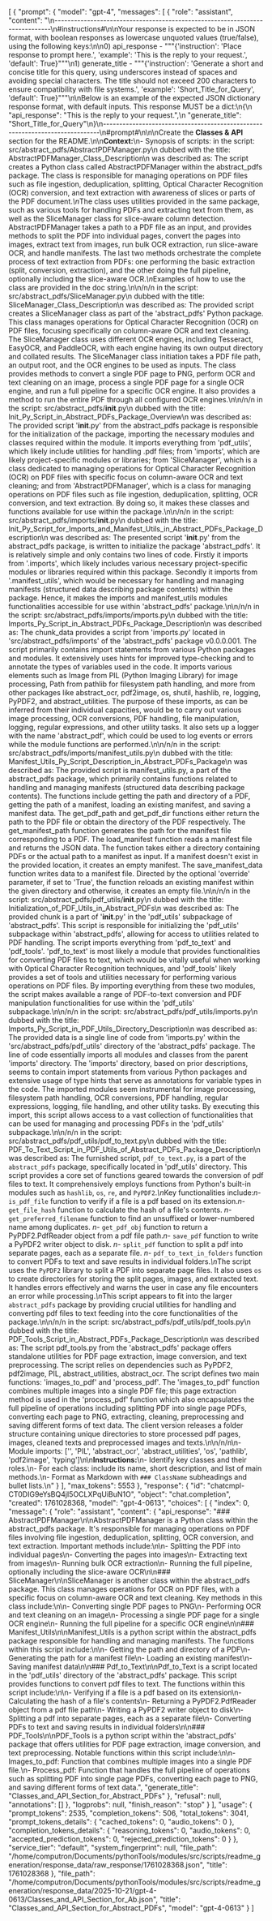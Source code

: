 [
    {
        "prompt": {
            "model": "gpt-4",
            "messages": [
                {
                    "role": "assistant",
                    "content": "\n-----------------------------------------------------------------------------\n#instructions#\n\nYour response is expected to be in JSON format, with boolean responses as lowercase unquoted values (true/false), using the following keys:\n\n0) api_response - \"\"\"{'instruction': 'Place response to prompt here.', 'example': 'This is the reply to your request.', 'default': True}\"\"\"\n1) generate_title - \"\"\"{'instruction': 'Generate a short and concise title for this query, using underscores instead of spaces and avoiding special characters. The title should not exceed 200 characters to ensure compatibility with file systems.', 'example': 'Short_Title_for_Query', 'default': True}\"\"\"\n\nBelow is an example of the expected JSON dictionary response format, with default inputs. This response MUST be a dict:\n{\n  \"api_response\": \"This is the reply to your request.\",\n  \"generate_title\": \"Short_Title_for_Query\"\n}\n-----------------------------------------------------------------------------\n#prompt#\n\n\nCreate the **Classes & API** section for the README.\n\n**Context:**\n- Synopsis of scripts:  in the script: src/abstract_pdfs/AbstractPDFManager.py\n dubbed with the title: AbstractPDFManager_Class_Description\n was described as: The script creates a Python class called AbstractPDFManager within the abstract_pdfs package. The class is responsible for managing operations on PDF files such as file ingestion, deduplication, splitting, Optical Character Recognition (OCR) conversion, and text extraction with awareness of slices or parts of the PDF document.*\n*The class uses utilities provided in the same package, such as various tools for handling PDFs and extracting text from them, as well as the SliceManager class for slice-aware column detection. AbstractPDFManager takes a path to a PDF file as an input, and provides methods to split the PDF into individual pages, convert the pages into images, extract text from images, run bulk OCR extraction, run slice-aware OCR, and handle manifests. The last two methods orchestrate the complete process of text extraction from PDFs: one performing the basic extraction (split, conversion, extraction), and the other doing the full pipeline, optionally including the slice-aware OCR.*\n*Examples of how to use the class are provided in the doc string.\n\n/n/n in the script: src/abstract_pdfs/SliceManager.py\n dubbed with the title: SliceManager_Class_Description\n was described as: The provided script creates a SliceManager class as part of the 'abstract_pdfs' Python package. This class manages operations for Optical Character Recognition (OCR) on PDF files, focusing specifically on column-aware OCR and text cleaning. The SliceManager class uses different OCR engines, including Tesseract, EasyOCR, and PaddleOCR, with each engine having its own output directory and collated results. The SliceManager class initiation takes a PDF file path, an output root, and the OCR engines to be used as inputs. The class provides methods to convert a single PDF page to PNG, perform OCR and text cleaning on an image, process a single PDF page for a single OCR engine, and run a full pipeline for a specific OCR engine. It also provides a method to run the entire PDF through all configured OCR engines.\n\n/n/n in the script: src/abstract_pdfs/__init__.py\n dubbed with the title: Init_Py_Script_in_Abstract_PDFs_Package_Overview\n was described as: The provided script '__init__.py' from the abstract_pdfs package is responsible for the initialization of the package, importing the necessary modules and classes required within the module. It imports everything from 'pdf_utils', which likely include utilities for handling .pdf files; from 'imports', which are likely project-specific modules or libraries; from 'SliceManager', which is a class dedicated to managing operations for Optical Character Recognition (OCR) on PDF files with specific focus on column-aware OCR and text cleaning; and from 'AbstractPDFManager', which is a class for managing operations on PDF files such as file ingestion, deduplication, splitting, OCR conversion, and text extraction. By doing so, it makes these classes and functions available for use within the package.\n\n/n/n in the script: src/abstract_pdfs/imports/__init__.py\n dubbed with the title: Init_Py_Script_for_Imports_and_Manifest_Utils_in_Abstract_PDFs_Package_Description\n was described as: The presented script '__init__.py' from the abstract_pdfs package, is written to initialize the package 'abstract_pdfs'. It is relatively simple and only contains two lines of code. Firstly it imports from '.imports', which likely includes various necessary project-specific modules or libraries required within this package. Secondly it imports from '.manifest_utils', which would be necessary for handling and managing manifests (structured data describing package contents) within the package. Hence, it makes the imports and manifest_utils modules functionalities accessible for use within 'abstract_pdfs' package.\n\n/n/n in the script: src/abstract_pdfs/imports/imports.py\n dubbed with the title: Imports_Py_Script_in_Abstract_PDFs_Package_Description\n was described as: The chunk_data provides a script from 'imports.py' located in 'src/abstract_pdfs/imports' of the 'abstract_pdfs' package v0.0.0.001. The script primarily contains import statements from various Python packages and modules. It extensively uses hints for improved type-checking and to annotate the types of variables used in the code. It imports various elements such as Image from PIL (Python Imaging Library) for image processing, Path from pathlib for filesystem path handling, and more from other packages like abstract_ocr, pdf2image, os, shutil, hashlib, re, logging, PyPDF2, and abstract_utilities. The purpose of these imports, as can be inferred from their individual capacities, would be to carry out various image processing, OCR conversions, PDF handling, file manipulation, logging, regular expressions, and other utility tasks. It also sets up a logger with the name 'abstract_pdf', which could be used to log events or errors while the module functions are performed.\n\n/n/n in the script: src/abstract_pdfs/imports/manifest_utils.py\n dubbed with the title: Manifest_Utils_Py_Script_Description_in_Abstract_PDFs_Package\n was described as: The provided script is manifest_utils.py, a part of the abstract_pdfs package, which primarily contains functions related to handling and managing manifests (structured data describing package contents). The functions include getting the path and directory of a PDF, getting the path of a manifest, loading an existing manifest, and saving a manifest data. The get_pdf_path and get_pdf_dir functions either return the path to the PDF file or obtain the directory of the PDF respectively. The get_manifest_path function generates the path for the manifest file corresponding to a PDF. The load_manifest function reads a manifest file and returns the JSON data. The function takes either a directory containing PDFs or the actual path to a manifest as input. If a manifest doesn't exist in the provided location, it creates an empty manifest. The save_manifest_data function writes data to a manifest file. Directed by the optional 'override' parameter, if set to 'True', the function reloads an existing manifest within the given directory and otherwise, it creates an empty file.\n\n/n/n in the script: src/abstract_pdfs/pdf_utils/__init__.py\n dubbed with the title: Initialization_of_PDF_Utils_in_Abstract_PDFs\n was described as: The provided chunk is a part of '__init__.py' in the 'pdf_utils' subpackage of 'abstract_pdfs'. This script is responsible for initializing the 'pdf_utils' subpackage within 'abstract_pdfs', allowing for access to utilities related to PDF handling. The script imports everything from 'pdf_to_text' and 'pdf_tools'. 'pdf_to_text' is most likely a module that provides functionalities for converting PDF files to text, which would be vitally useful when working with Optical Character Recognition techniques, and 'pdf_tools' likely provides a set of tools and utilities necessary for performing various operations on PDF files. By importing everything from these two modules, the script makes available a range of PDF-to-text conversion and PDF manipulation functionalities for use within the 'pdf_utils' subpackage.\n\n/n/n in the script: src/abstract_pdfs/pdf_utils/imports.py\n dubbed with the title: Imports_Py_Script_in_PDF_Utils_Directory_Description\n was described as: The provided data is a single line of code from 'imports.py' within the 'src/abstract_pdfs/pdf_utils' directory of the 'abstract_pdfs' package. The line of code essentially imports all modules and classes from the parent 'imports' directory. The 'imports' directory, based on prior descriptions, seems to contain import statements from various Python packages and extensive usage of type hints that serve as annotations for variable types in the code. The imported modules seem instrumental for image processing, filesystem path handling, OCR conversions, PDF handling, regular expressions, logging, file handling, and other utility tasks. By executing this import, this script allows access to a vast collection of functionalities that can be used for managing and processing PDFs in the 'pdf_utils' subpackage.\n\n/n/n in the script: src/abstract_pdfs/pdf_utils/pdf_to_text.py\n dubbed with the title: PDF_To_Text_Script_in_PDF_Utils_of_Abstract_PDFs_Package_Description\n was described as: The furnished script, `pdf_to_text.py`, is a part of the `abstract_pdfs` package, specifically located in 'pdf_utils' directory. This script provides a core set of functions geared towards the conversion of pdf files to text. It comprehensively employs functions from Python's built-in modules such as `hashlib`, `os`, `re`, and `PyPDF2`.*\n*Key functionalities include:*n*- `is_pdf_file` function to verify if a file is a pdf based on its extension.*n*- `get_file_hash` function to calculate the hash of a file's contents. *n*- `get_preferred_filename` function to find an unsuffixed or lower-numbered name among duplicates. *n*- `get_pdf_obj` function to return a PyPDF2.PdfReader object from a pdf file path.*n*- `save_pdf` function to write a PyPDF2 writer object to disk.   *n*- `split_pdf` function to split a pdf into separate pages, each as a separate file.  *n*- `pdf_to_text_in_folders` function to convert PDFs to text and save results in individual folders.*\n*The script uses the `PyPDF2` library to split a PDF into separate page files. It also uses `os` to create directories for storing the split pages, images, and extracted text. It handles errors effectively and warns the user in case any file encounters an error while processing.*\n*This script appears to fit into the larger `abstract_pdfs` package by providing crucial utilities for handling and converting pdf files to text feeding into the core functionalities of the package.\n\n/n/n in the script: src/abstract_pdfs/pdf_utils/pdf_tools.py\n dubbed with the title: PDF_Tools_Script_in_Abstract_PDFs_Package_Description\n was described as: The script pdf_tools.py from the 'abstract_pdfs' package offers standalone utilities for PDF page extraction, image conversion, and text preprocessing. The script relies on dependencies such as PyPDF2, pdf2image, PIL, abstract_utilities, abstract_ocr. The script defines two main functions: 'images_to_pdf' and 'process_pdf'. The 'images_to_pdf' function combines multiple images into a single PDF file; this page extraction method is used in the 'process_pdf' function which also encapsulates the full pipeline of operations including splitting PDF into single page PDFs, converting each page to PNG, extracting, cleaning, preprocessing and saving different forms of text data. The client version releases a folder structure containing unique directories to store processed pdf pages, images, cleaned texts and preprocessed images and texts.\n\n/n/n\n- Module imports: ['', 'PIL', 'abstract_ocr', 'abstract_utilities', 'os', 'pathlib', 'pdf2image', 'typing']\n\n**Instructions:**\n- Identify key classes and their roles.\n- For each class: include its name, short description, and list of main methods.\n- Format as Markdown with `### ClassName` subheadings and bullet lists.\n"
                }
            ],
            "max_tokens": 5553
        },
        "response": {
            "id": "chatcmpl-CT0DIG9eYsBQ4jI5OCLXPqUiBuN1O",
            "object": "chat.completion",
            "created": 1761028368,
            "model": "gpt-4-0613",
            "choices": [
                {
                    "index": 0,
                    "message": {
                        "role": "assistant",
                        "content": {
                            "api_response": "### AbstractPDFManager\n\nAbstractPDFManager is a Python class within the abstract_pdfs package. It's responsible for managing operations on PDF files involving file ingestion, deduplication, splitting, OCR conversion, and text extraction. Important methods include:\n\n- Splitting the PDF into individual pages\n- Converting the pages into images\n- Extracting text from images\n- Running bulk OCR extraction\n- Running the full pipeline, optionally including the slice-aware OCR\n\n### SliceManager\n\nSliceManager is another class within the abstract_pdfs package. This class manages operations for OCR on PDF files, with a specific focus on column-aware OCR and text cleaning. Key methods in this class include:\n\n- Converting single PDF pages to PNG\n- Performing OCR and text cleaning on an image\n- Processing a single PDF page for a single OCR engine\n- Running the full pipeline for a specific OCR engine\n\n### Manifest_Utils\n\nManifest_Utils is a python script within the abstract_pdfs package responsible for handling and managing manifests. The functions within this script include:\n\n- Getting the path and directory of a PDF\n- Generating the path for a manifest file\n- Loading an existing manifest\n- Saving manifest data\n\n### Pdf_to_Text\n\nPdf_to_Text is a script located in the 'pdf_utils' directory of the 'abstract_pdfs' package. This script provides functions to convert pdf files to text. The functions within this script include:\n\n- Verifying if a file is a pdf based on its extension\n- Calculating the hash of a file's contents\n- Returning a PyPDF2.PdfReader object from a pdf file path\n- Writing a PyPDF2 writer object to disk\n- Splitting a pdf into separate pages, each as a separate file\n- Converting PDFs to text and saving results in individual folders\n\n### PDF_Tools\n\nPDF_Tools is a python script within the 'abstract_pdfs' package that offers utilities for PDF page extraction, image conversion, and text preprocessing. Notable functions within this script include:\n\n- Images_to_pdf: Function that combines multiple images into a single PDF file.\n- Process_pdf: Function that handles the full pipeline of operations such as splitting PDF into single page PDFs, converting each page to PNG, and saving different forms of text data.",
                            "generate_title": "Classes_and_API_Section_for_Abstract_PDFs"
                        },
                        "refusal": null,
                        "annotations": []
                    },
                    "logprobs": null,
                    "finish_reason": "stop"
                }
            ],
            "usage": {
                "prompt_tokens": 2535,
                "completion_tokens": 506,
                "total_tokens": 3041,
                "prompt_tokens_details": {
                    "cached_tokens": 0,
                    "audio_tokens": 0
                },
                "completion_tokens_details": {
                    "reasoning_tokens": 0,
                    "audio_tokens": 0,
                    "accepted_prediction_tokens": 0,
                    "rejected_prediction_tokens": 0
                }
            },
            "service_tier": "default",
            "system_fingerprint": null,
            "file_path": "/home/computron/Documents/pythonTools/modules/src/scripts/readme_generation/response_data/raw_response/1761028368.json",
            "title": 1761028368
        },
        "file_path": "/home/computron/Documents/pythonTools/modules/src/scripts/readme_generation/response_data/2025-10-21/gpt-4-0613/Classes_and_API_Section_for_Ab.json",
        "title": "Classes_and_API_Section_for_Abstract_PDFs",
        "model": "gpt-4-0613"
    }
]